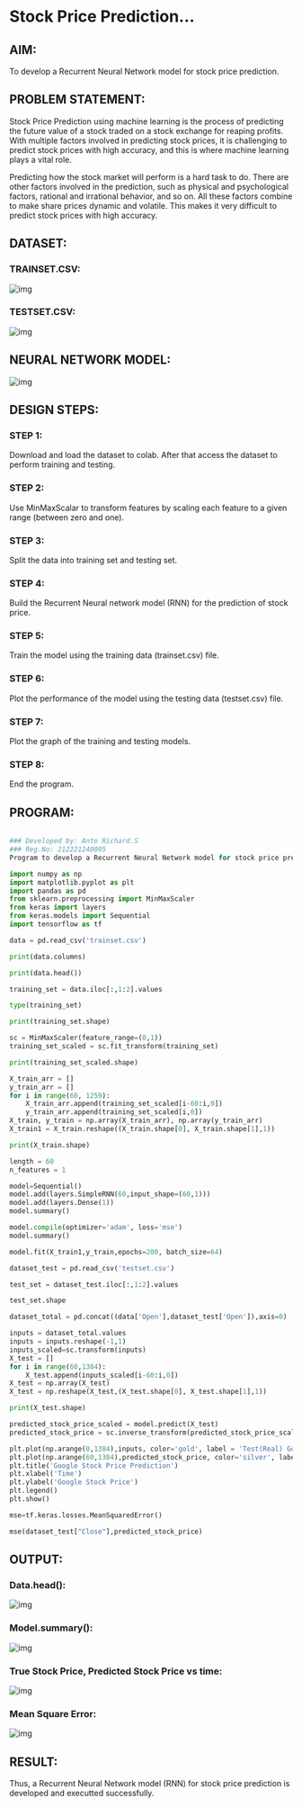 # Stock Price Prediction...

## AIM:

To develop a Recurrent Neural Network model for stock price prediction.

## PROBLEM STATEMENT:

Stock Price Prediction using machine learning is the process of predicting the future value of a stock traded on a stock exchange for reaping profits. With multiple factors involved in predicting stock prices, it is challenging to predict stock prices with high accuracy, and this is where machine learning plays a vital role.

Predicting how the stock market will perform is a hard task to do. There are other factors involved in the prediction, such as physical and psychological factors, rational and irrational behavior, and so on. All these factors combine to make share prices dynamic and volatile. This makes it very difficult to predict stock prices with high accuracy. 

## DATASET:

### TRAINSET.CSV:

![img](img1.png)

### TESTSET.CSV:

![img](img2.png)

## NEURAL NETWORK MODEL:

![img](img3.png)

## DESIGN STEPS:

### STEP 1:

Download and load the dataset to colab. After that access the dataset to perform training and testing.

### STEP 2:

Use MinMaxScalar to transform features by scaling each feature to a given range (between zero and one).

### STEP 3:

Split the data into training set and testing set.

### STEP 4:

Build the Recurrent Neural network model (RNN) for the prediction of stock price.

### STEP 5:

Train the model using the training data (trainset.csv) file.

### STEP 6:

Plot the performance of the model using the testing data (testset.csv) file.

### STEP 7:

Plot the graph of the training and testing models.

### STEP 8:

End the program.

## PROGRAM:

```python

### Developed by: Anto Richard.S
### Reg.No: 212221240005
Program to develop a Recurrent Neural Network model for stock price prediction.

import numpy as np
import matplotlib.pyplot as plt
import pandas as pd
from sklearn.preprocessing import MinMaxScaler
from keras import layers
from keras.models import Sequential
import tensorflow as tf

data = pd.read_csv('trainset.csv')

print(data.columns)

print(data.head())

training_set = data.iloc[:,1:2].values

type(training_set)

print(training_set.shape)

sc = MinMaxScaler(feature_range=(0,1))
training_set_scaled = sc.fit_transform(training_set)

print(training_set_scaled.shape)

X_train_arr = []
y_train_arr = []
for i in range(60, 1259):
    X_train_arr.append(training_set_scaled[i-60:i,0])
    y_train_arr.append(training_set_scaled[i,0])
X_train, y_train = np.array(X_train_arr), np.array(y_train_arr)
X_train1 = X_train.reshape((X_train.shape[0], X_train.shape[1],1))

print(X_train.shape)

length = 60
n_features = 1

model=Sequential()
model.add(layers.SimpleRNN(60,input_shape=(60,1)))
model.add(layers.Dense(1))
model.summary()

model.compile(optimizer='adam', loss='mse')
model.summary()

model.fit(X_train1,y_train,epochs=200, batch_size=64)

dataset_test = pd.read_csv('testset.csv')

test_set = dataset_test.iloc[:,1:2].values

test_set.shape

dataset_total = pd.concat((data['Open'],dataset_test['Open']),axis=0)

inputs = dataset_total.values
inputs = inputs.reshape(-1,1)
inputs_scaled=sc.transform(inputs)
X_test = []
for i in range(60,1384):
    X_test.append(inputs_scaled[i-60:i,0])
X_test = np.array(X_test)
X_test = np.reshape(X_test,(X_test.shape[0], X_test.shape[1],1))

print(X_test.shape)

predicted_stock_price_scaled = model.predict(X_test)
predicted_stock_price = sc.inverse_transform(predicted_stock_price_scaled)

plt.plot(np.arange(0,1384),inputs, color='gold', label = 'Test(Real) Google stock price')
plt.plot(np.arange(60,1384),predicted_stock_price, color='silver', label = 'Predicted Google stock price')
plt.title('Google Stock Price Prediction')
plt.xlabel('Time')
plt.ylabel('Google Stock Price')
plt.legend()
plt.show()

mse=tf.keras.losses.MeanSquaredError()

mse(dataset_test["Close"],predicted_stock_price)

```

## OUTPUT:

### Data.head():

![img](img4.png)

### Model.summary():

![img](img5.png)

### True Stock Price, Predicted Stock Price vs time:

![img](img6.png)

### Mean Square Error:

![img](img7.png)

## RESULT:

Thus, a Recurrent Neural Network model (RNN) for stock price prediction is developed and executted successfully.
